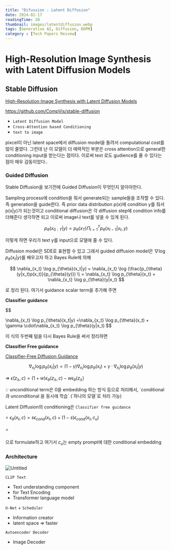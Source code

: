 ```yaml
---
title: "Difussion : Latent Diffusion"
date: 2024-02-17
readingTime: 20 
thumbnail: images/latentdiffusion.webp
tags: [Generative AI, Diffusion, DDPM]
category : [Tech Papers Reivew]
---
```




# **High-Resolution Image Synthesis with Latent Diffusion Models**

## Stable Diffusion

[High-Resolution Image Synthesis with Latent Diffusion Models](https://arxiv.org/abs/2112.10752)

https://github.com/CompVis/stable-diffusion

- `Latent Diffusion Model`
- `Cross-Attention based Conditioning`
- `text to image`

pixcel이 아닌 latent space에서 diffusion model을 돌려서 computational cost를 많이 줄였다. 그런데 난 이 모델이 더 매력적인 부분은 cross attention으로 general한 conditioning input을 받는다는 점이다. 이로써 text 로도 gudience를 줄 수 있다는 점이 매우 감동이었다..

### Guided Diffusion

Stable Diffusion을 보기전에 Guided Diffusion이 무엇인지 알아야한다. 

Sampling process에 condition을 줘서 generate되는 sample들을 조작할 수 있다. 즉 generation을 guide한다. 즉 prior data distribution p(x)에 condition y를 줘서 p(x|y)가 되는것이고 conditional diffusion은 각 diffusion step에 condition info를 더해준다 생각하면 되고 이로써 image나 text를 넣을 수 있게 된다. 

$$
p_{\theta}(x_{0:T}|y) = p_{\theta}(x_T)\Pi_{t=1}^Tp_{\theta}(x_{t-1}|x_t,y)
$$

이렇게 하면 우리가 text y를 input으로 모델에 줄 수 있다.

Diffusion model은 SDE로 표현할 수 있고 그래서 guided diffusion model은 $\nabla \log p_{\theta}(x_t|y)$를 배우고자 하고 Bayes Rule에 의해

$$
\nabla_{x_t} \log p_{\theta}(x_t|y) = \nabla_{x_t} \log (\frac{p_{\theta}(y|x_t)p(x_t)}{p_{\theta}(y)}) \\ = \nabla_{x_t} \log p_{\theta}(x_t) + \nabla_{x_t} \log p_{\theta}(y|x_t)
$$

로 정리 된다. 여기서 guidance scalar term을 추가해 주면

**Classifier guidance**

$$

\nabla_{x_t} \log p_{\theta}(x_t|y) =\nabla_{x_t} \log p_{\theta}(x_t) + \gamma \cdot\nabla_{x_t} \log p_{\theta}(y|x_t)
$$

이 식의 두번째 텀을 다시 Bayes Rule을 써서 정리하면

**Classifier Free guidance**

[Classifier-Free Diffusion Guidance](https://arxiv.org/abs/2207.12598)

$$
\nabla_{x_t} \log p_{\theta}(x_t|y) = (1-\gamma)\nabla_{x_t} \log p_{\theta}(x_t) + \gamma \cdot\nabla_{x_t} \log p_{\theta}(x_t|y)
$$

⇒  $\tilde{\epsilon}(z_\lambda,c) = (1+w)\epsilon_\theta(z_\lambda,c) - w\epsilon_\theta(z_\lambda)$

<aside>
💡 unconditional term은 0을 embedding 하는 방식 등으로 처리해서, `conditional과 unconditional 을 동시에 학습` (`하나의 모델`로 처리 가능)

</aside>

Latent Diffusion의 conditioning은  `Classifier free guidance`

⭐
$\epsilon_\theta(x_t,c) = s\epsilon_{cond}(x_t,c) + (1-s)\epsilon_{cond}(x_t,c_u)$

⭐

으로 formulate하고 여기서 $c_u$는 empty prompt에 대한 conditional embedding

### Architecture

![Untitled](https://s3-us-west-2.amazonaws.com/secure.notion-static.com/ba36e87a-4856-43c6-96fc-b307cc9aa560/Untitled.png)

`CLIP Text`

- Text understanding component
- for Text Encoding
- Transformer language model

`U-Net` + `Scheduler`

- Information creator
- latent space ⇒ faster

`Autoencoder Decoder`

- Image Decoder